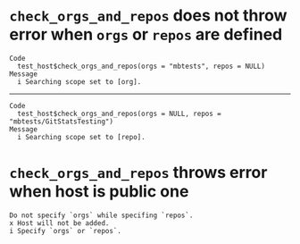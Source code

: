 # `check_orgs_and_repos` does not throw error when `orgs` or `repos` are defined

    Code
      test_host$check_orgs_and_repos(orgs = "mbtests", repos = NULL)
    Message
      i Searching scope set to [org].

---

    Code
      test_host$check_orgs_and_repos(orgs = NULL, repos = "mbtests/GitStatsTesting")
    Message
      i Searching scope set to [repo].

# `check_orgs_and_repos` throws error when host is public one

    Do not specify `orgs` while specifing `repos`.
    x Host will not be added.
    i Specify `orgs` or `repos`.

